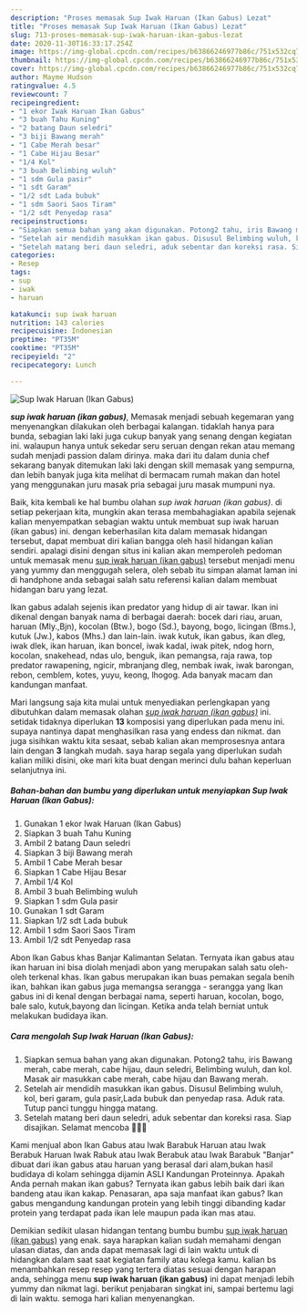 ```yaml
---
description: "Proses memasak Sup Iwak Haruan (Ikan Gabus) Lezat"
title: "Proses memasak Sup Iwak Haruan (Ikan Gabus) Lezat"
slug: 713-proses-memasak-sup-iwak-haruan-ikan-gabus-lezat
date: 2020-11-30T16:33:17.254Z
image: https://img-global.cpcdn.com/recipes/b63866246977b86c/751x532cq70/sup-iwak-haruan-ikan-gabus-foto-resep-utama.jpg
thumbnail: https://img-global.cpcdn.com/recipes/b63866246977b86c/751x532cq70/sup-iwak-haruan-ikan-gabus-foto-resep-utama.jpg
cover: https://img-global.cpcdn.com/recipes/b63866246977b86c/751x532cq70/sup-iwak-haruan-ikan-gabus-foto-resep-utama.jpg
author: Mayme Hudson
ratingvalue: 4.5
reviewcount: 7
recipeingredient:
- "1 ekor Iwak Haruan Ikan Gabus"
- "3 buah Tahu Kuning"
- "2 batang Daun seledri"
- "3 biji Bawang merah"
- "1 Cabe Merah besar"
- "1 Cabe Hijau Besar"
- "1/4 Kol"
- "3 buah Belimbing wuluh"
- "1 sdm Gula pasir"
- "1 sdt Garam"
- "1/2 sdt Lada bubuk"
- "1 sdm Saori Saos Tiram"
- "1/2 sdt Penyedap rasa"
recipeinstructions:
- "Siapkan semua bahan yang akan digunakan. Potong2 tahu, iris Bawang merah, cabe merah, cabe hijau, daun seledri, Belimbing wuluh, dan kol. Masak air masukkan cabe merah, cabe hijau dan Bawang merah."
- "Setelah air mendidih masukkan ikan gabus. Disusul Belimbing wuluh, kol, beri garam, gula pasir,Lada bubuk dan penyedap rasa. Aduk rata. Tutup panci tunggu hingga matang."
- "Setelah matang beri daun seledri, aduk sebentar dan koreksi rasa. Siap disajikan. Selamat mencoba 🥰🥰🥰"
categories:
- Resep
tags:
- sup
- iwak
- haruan

katakunci: sup iwak haruan 
nutrition: 143 calories
recipecuisine: Indonesian
preptime: "PT35M"
cooktime: "PT35M"
recipeyield: "2"
recipecategory: Lunch

---
```



![Sup Iwak Haruan (Ikan Gabus)](https://img-global.cpcdn.com/recipes/b63866246977b86c/751x532cq70/sup-iwak-haruan-ikan-gabus-foto-resep-utama.jpg)

<b><i>sup iwak haruan (ikan gabus)</i></b>, Memasak menjadi sebuah kegemaran yang menyenangkan dilakukan oleh berbagai kalangan. tidaklah hanya para bunda, sebagian laki laki juga cukup banyak yang senang dengan kegiatan ini. walaupun hanya untuk sekedar seru seruan dengan rekan atau memang sudah menjadi passion dalam dirinya. maka dari itu dalam dunia chef sekarang banyak ditemukan laki laki dengan skill memasak yang sempurna, dan lebih banyak juga kita melihat di bermacam rumah makan dan hotel yang menggunakan juru masak pria sebagai juru masak mumpuni nya.

Baik, kita kembali ke hal bumbu olahan <i>sup iwak haruan (ikan gabus)</i>. di setiap pekerjaan kita, mungkin akan terasa membahagiakan apabila sejenak kalian menyempatkan sebagian waktu untuk membuat sup iwak haruan (ikan gabus) ini. dengan keberhasilan kita dalam memasak hidangan tersebut, dapat membuat diri kalian bangga oleh hasil hidangan kalian sendiri. apalagi disini dengan situs ini kalian akan memperoleh pedoman untuk memasak menu <u>sup iwak haruan (ikan gabus)</u> tersebut menjadi menu yang yummy dan menggugah selera, oleh sebab itu simpan alamat laman ini di handphone anda sebagai salah satu referensi kalian dalam membuat hidangan baru yang lezat.

Ikan gabus adalah sejenis ikan predator yang hidup di air tawar. Ikan ini dikenal dengan banyak nama di berbagai daerah: bocek dari riau, aruan, haruan (Mly.,Bjn), kocolan (Btw.), bogo (Sd.), bayong, bogo, licingan (Bms.), kutuk (Jw.), kabos (Mhs.) dan lain-lain. iwak kutuk, ikan gabus, ikan dleg, iwak dlek, ikan haruan, ikan boncel, iwak kadal, iwak pitek, ndog horn, kocolan, snakehead, ndas ulo, benguk, ikan pemangsa, raja rawa, top predator rawapening, ngicir, mbranjang dleg, nembak iwak, iwak barongan, rebon, cemblem, kotes, yuyu, keong, lhogog. Ada banyak macam dan kandungan manfaat.


Mari langsung saja kita mulai untuk menyediakan perlengkapan yang dibutuhkan dalam memasak olahan <u><i>sup iwak haruan (ikan gabus)</i></u> ini. setidak tidaknya diperlukan <b>13</b> komposisi yang diperlukan pada menu ini. supaya nantinya dapat menghasilkan rasa yang endess dan nikmat. dan juga sisihkan waktu kita sesaat, sebab kalian akan memprosesnya antara lain dengan <b>3</b> langkah mudah. saya harap segala yang diperlukan sudah kalian miliki disini, oke mari kita buat dengan merinci dulu bahan keperluan selanjutnya ini.

<!--inarticleads1-->

##### Bahan-bahan dan bumbu yang diperlukan untuk menyiapkan Sup Iwak Haruan (Ikan Gabus):

1. Gunakan 1 ekor Iwak Haruan (Ikan Gabus)
1. Siapkan 3 buah Tahu Kuning
1. Ambil 2 batang Daun seledri
1. Siapkan 3 biji Bawang merah
1. Ambil 1 Cabe Merah besar
1. Siapkan 1 Cabe Hijau Besar
1. Ambil 1/4 Kol
1. Ambil 3 buah Belimbing wuluh
1. Siapkan 1 sdm Gula pasir
1. Gunakan 1 sdt Garam
1. Siapkan 1/2 sdt Lada bubuk
1. Ambil 1 sdm Saori Saos Tiram
1. Ambil 1/2 sdt Penyedap rasa


Abon Ikan Gabus khas Banjar Kalimantan Selatan. Ternyata ikan gabus atau ikan haruan ini bisa diolah menjadi abon yang merupakan salah satu oleh-oleh terkenal khas. Ikan gabus merupakan ikan buas pemakan segala benih ikan, bahkan ikan gabus juga memangsa serangga - serangga yang Ikan gabus ini di kenal dengan berbagai nama, seperti haruan, kocolan, bogo, bale salo, kutuk,bayong dan licingan. Ketika anda telah berniat untuk melakukan budidaya ikan. 

<!--inarticleads2-->

##### Cara mengolah Sup Iwak Haruan (Ikan Gabus):

1. Siapkan semua bahan yang akan digunakan. Potong2 tahu, iris Bawang merah, cabe merah, cabe hijau, daun seledri, Belimbing wuluh, dan kol. Masak air masukkan cabe merah, cabe hijau dan Bawang merah.
1. Setelah air mendidih masukkan ikan gabus. Disusul Belimbing wuluh, kol, beri garam, gula pasir,Lada bubuk dan penyedap rasa. Aduk rata. Tutup panci tunggu hingga matang.
1. Setelah matang beri daun seledri, aduk sebentar dan koreksi rasa. Siap disajikan. Selamat mencoba 🥰🥰🥰


Kami menjual abon Ikan Gabus atau Iwak Barabuk Haruan atau Iwak Berabuk Haruan Iwak Rabuk atau Iwak Berabuk atau Iwak Barabuk &#34;Banjar&#34; dibuat dari ikan gabus atau haruan yang berasal dari alam,bukan hasil budidaya di kolam sehingga dijamin ASLI Kandungan Proteinnya. Apakah Anda pernah makan ikan gabus? Ternyata ikan gabus lebih baik dari ikan bandeng atau ikan kakap. Penasaran, apa saja manfaat ikan gabus? Ikan gabus mengandung kandungan protein yang lebih tinggi dibanding kadar protein yang terdapat pada ikan lele maupun pada ikan mas atau. 

Demikian sedikit ulasan hidangan tentang bumbu bumbu <u>sup iwak haruan (ikan gabus)</u> yang enak. saya harapkan kalian sudah memahami dengan ulasan diatas, dan anda dapat memasak lagi di lain waktu untuk di hidangkan dalam saat saat kegiatan family atau kolega kamu. kalian bs menambahkan resep resep yang tertera diatas sesuai dengan harapan anda, sehingga menu <b>sup iwak haruan (ikan gabus)</b> ini dapat menjadi lebih yummy dan nikmat lagi. berikut penjabaran singkat ini, sampai bertemu lagi di lain waktu. semoga hari kalian menyenangkan.
